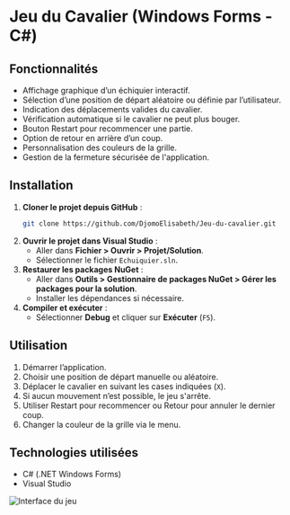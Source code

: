 # Jeu du Cavalier (Windows Forms - C#)

## Fonctionnalités

- Affichage graphique d’un échiquier interactif.
- Sélection d’une position de départ aléatoire ou définie par l’utilisateur.
- Indication des déplacements valides du cavalier.
- Vérification automatique si le cavalier ne peut plus bouger.
- Bouton Restart pour recommencer une partie.
- Option de retour en arrière d’un coup.
- Personnalisation des couleurs de la grille.
- Gestion de la fermeture sécurisée de l'application.

## Installation

1. **Cloner le projet depuis GitHub** :
   ```sh
   git clone https://github.com/DjomoElisabeth/Jeu-du-cavalier.git
   
   ```
2. **Ouvrir le projet dans Visual Studio** :
   - Aller dans **Fichier > Ouvrir > Projet/Solution**.
   - Sélectionner le fichier `Echuiquier.sln`.
3. **Restaurer les packages NuGet** :
   - Aller dans **Outils > Gestionnaire de packages NuGet > Gérer les packages pour la solution**.
   - Installer les dépendances si nécessaire.
4. **Compiler et exécuter** :
   - Sélectionner **Debug** et cliquer sur **Exécuter** (`F5`).

## Utilisation

1. Démarrer l’application.
2. Choisir une position de départ manuelle ou aléatoire.
3. Déplacer le cavalier en suivant les cases indiquées (`X`).
4. Si aucun mouvement n’est possible, le jeu s'arrête.
5. Utiliser Restart pour recommencer ou Retour pour annuler le dernier coup.
6. Changer la couleur de la grille via le menu.

## Technologies utilisées

- C# (.NET Windows Forms)
- Visual Studio

![Interface du jeu](https://raw.githubusercontent.com/DjomoElisabeth/Jeu-du-cavalier/main/screenshot.png)



